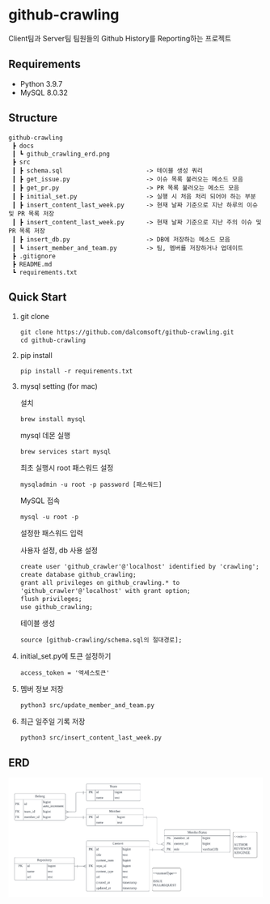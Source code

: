 # github-crawling

Client팀과 Server팀 팀원들의 Github History를 Reporting하는 프로젝트

## Requirements

- Python 3.9.7
- MySQL 8.0.32

## Structure

```
github-crawling
 ┣ docs
 ┃ ┗ github_crawling_erd.png
 ┣ src
 ┃ ┣ schema.sql                       -> 테이블 생성 쿼리
 ┃ ┣ get_issue.py                     -> 이슈 목록 불러오는 메소드 모음
 ┃ ┣ get_pr.py                        -> PR 목록 불러오는 메소드 모음
 ┃ ┣ initial_set.py                   -> 실행 시 처음 처리 되어야 하는 부분
 ┃ ┣ insert_content_last_week.py      -> 현재 날짜 기준으로 지난 하루의 이슈 및 PR 목록 저장
 ┃ ┣ insert_content_last_week.py      -> 현재 날짜 기준으로 지난 주의 이슈 및 PR 목록 저장
 ┃ ┣ insert_db.py                     -> DB에 저장하는 메소드 모음
 ┃ ┗ insert_member_and_team.py        -> 팀, 멤버를 저장하거나 업데이트
 ┣ .gitignore
 ┣ README.md
 ┗ requirements.txt
```

## Quick Start

1. git clone

   ```
   git clone https://github.com/dalcomsoft/github-crawling.git
   cd github-crawling
   ```

2. pip install

   ```
   pip install -r requirements.txt
   ```

3. mysql setting (for mac)

   설치

   ```
   brew install mysql
   ```

   mysql 데몬 실행

   ```
   brew services start mysql
   ```

   최초 실행시 root 패스워드 설정

   ```
   mysqladmin -u root -p password [패스워드]
   ```

   MySQL 접속

   ```
   mysql -u root -p
   ```

   설정한 패스워드 입력

   사용자 설정, db 사용 설정

   ```
   create user 'github_crawler'@'localhost' identified by 'crawling';
   create database github_crawling;
   grant all privileges on github_crawling.* to 'github_crawler'@'localhost' with grant option;
   flush privileges;
   use github_crawling;
   ```

   테이블 생성

   ```
   source [github-crawling/schema.sql의 절대경로];
   ```

4. initial_set.py에 토큰 설정하기

   ```
   access_token = '엑세스토큰'
   ```

5. 멤버 정보 저장

   ```
   python3 src/update_member_and_team.py
   ```

6. 최근 일주일 기록 저장
   ```
   python3 src/insert_content_last_week.py
   ```

## ERD

![github_crawling_erd](./docs/github_crawling_erd.png)
